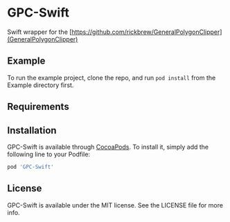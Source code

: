 # GPC-Swift
Swift wrapper for the [https://github.com/rickbrew/GeneralPolygonClipper](GeneralPolygonClipper)

## Example

To run the example project, clone the repo, and run `pod install` from the Example directory first.

## Requirements

## Installation

GPC-Swift is available through [CocoaPods](https://cocoapods.org). To install
it, simply add the following line to your Podfile:

```ruby
pod 'GPC-Swift'
```

## License

GPC-Swift is available under the MIT license. See the LICENSE file for more info.
